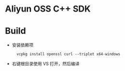 # Aliyun OSS C++ SDK

# Build

* 安装依赖项
    
        vcpkg install openssl curl --triplet x64-windows

* 右键根目录使用 VS 打开，然后编译
